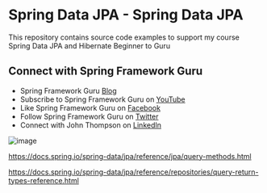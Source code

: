 # Spring Data JPA - Spring Data JPA

This repository contains source code examples to support my course Spring Data JPA and Hibernate Beginner to Guru

## Connect with Spring Framework Guru
* Spring Framework Guru [Blog](https://springframework.guru/)
* Subscribe to Spring Framework Guru on [YouTube](https://www.youtube.com/channel/UCrXb8NaMPQCQkT8yMP_hSkw)
* Like Spring Framework Guru on [Facebook](https://www.facebook.com/springframeworkguru/)
* Follow Spring Framework Guru on [Twitter](https://twitter.com/spring_guru)
* Connect with John Thompson on [LinkedIn](http://www.linkedin.com/in/springguru)


![image](https://github.com/user-attachments/assets/67f6dc9a-ff9a-4277-bb37-66b03feedd7a)

https://docs.spring.io/spring-data/jpa/reference/jpa/query-methods.html

https://docs.spring.io/spring-data/jpa/reference/repositories/query-return-types-reference.html
